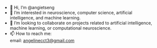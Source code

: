 - 👋 Hi, I’m @angietseng
- 👀 I’m interested in neuroscience, computer science, artificial intelligence, and machine learning. 
- 💞️ I’m looking to collaborate on projects related to artificial intelligence, machine learning, or computational neuroscience. 
- 📫 How to reach me: \
     email: angelinecct3@gmail.com

<!---
angietseng/angietseng is a ✨ special ✨ repository because its `README.md` (this file) appears on your GitHub profile.
You can click the Preview link to take a look at your changes.
--->
